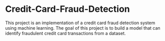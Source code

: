 # Credit-Card-Fraud-Detection
This project is an implementation of a credit card fraud detection system using machine learning. The goal of this project is to build a model that can identify fraudulent credit card transactions from a dataset.
